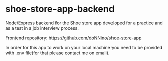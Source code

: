 # shoe-store-app-backend

Node/Express backend for the Shoe store app developed for a practice and as a test in a job interview process.

Frontend repository: https://github.com/doNNino/shoe-store-app  

In order for this app to work on your local machine you need to be provided with .env file(for that please contact me on email).
